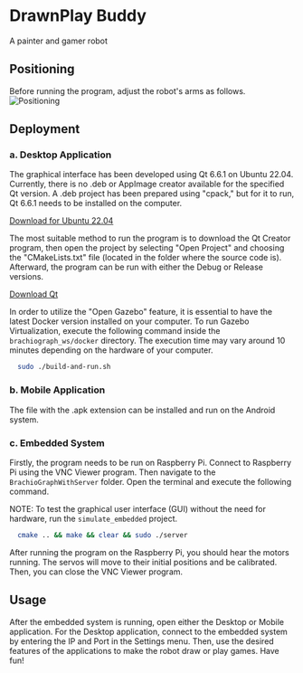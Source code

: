 
# DrawnPlay Buddy

A painter and gamer robot

## Positioning
Before running the program, adjust the robot's arms as follows.
![Positioning](https://github.com/elw1s/DrawnPlay-Buddy/assets/66280976/df8ca493-87e6-4a27-8094-4462ff3ff596)

## Deployment

### a. Desktop Application

The graphical interface has been developed using Qt 6.6.1 on Ubuntu 22.04. Currently, there is no .deb or AppImage creator available for the specified Qt version. A .deb project has been prepared using "cpack," but for it to run, Qt 6.6.1 needs to be installed on the computer.

[Download for Ubuntu 22.04](https://drive.google.com/file/d/17MyQS3QuPF5W_aw8DlFgdDgftv5PlcJc/view?usp=sharing)

The most suitable method to run the program is to download the Qt Creator program, then open the project by selecting "Open Project" and choosing the "CMakeLists.txt" file (located in the folder where the source code is). Afterward, the program can be run with either the Debug or Release versions.

[Download Qt](https://www.qt.io/download-qt-installer-oss?hsCtaTracking=99d9dd4f-5681-48d2-b096-470725510d34%7C074ddad0-fdef-4e53-8aa8-5e8a876d6ab4)

In order to utilize the "Open Gazebo" feature, it is essential to have the latest Docker version installed on your computer. To run Gazebo Virtualization, execute the following command inside the `brachiograph_ws/docker` directory. The execution time may vary around 10 minutes depending on the hardware of your computer.

```bash
  sudo ./build-and-run.sh
```

### b. Mobile Application

The file with the .apk extension can be installed and run on the Android system.

### c. Embedded System

Firstly, the program needs to be run on Raspberry Pi. Connect to Raspberry Pi using the VNC Viewer program. Then navigate to the `BrachioGraphWithServer` folder. Open the terminal and execute the following command.

NOTE: To test the graphical user interface (GUI) without the need for hardware, run the `simulate_embedded` project.

```bash
  cmake .. && make && clear && sudo ./server
```

After running the program on the Raspberry Pi, you should hear the motors running. The servos will move to their initial positions and be calibrated. Then, you can close the VNC Viewer program.

## Usage

After the embedded system is running, open either the Desktop or Mobile application. For the Desktop application, connect to the embedded system by entering the IP and Port in the Settings menu. Then, use the desired features of the applications to make the robot draw or play games. Have fun!
